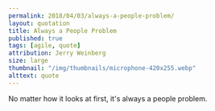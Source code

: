 ```yaml
---
permalink: 2018/04/03/always-a-people-problem/
layout: quotation
title: Always a People Problem
published: true
tags: [agile, quote]
attribution: Jerry Weinberg
size: large
thumbnail: "/img/thumbnails/microphone-420x255.webp"
alttext: quote
---
```


No matter how it looks at first, it's always a people problem.
